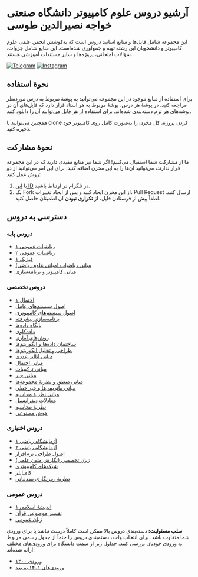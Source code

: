 # آرشیو دروس علوم کامپیوتر دانشگاه صنعتی خواجه نصیرالدین طوسی
این مجموعه شامل فایل‌ها و منابع اساتید دروس است که به‌کوشش انجمن علمی علوم کامپیوتر و دانشجویان این رشته تهیه و جمع‌آوری شده‌است. این منابع شامل جزوات، سؤالات امتحانی، پروژه‌ها و سایر مستندات آموزشی هستند.

[![Telegram](https://img.shields.io/badge/Telegram-2CA5E0?style=for-the-badge&logo=telegram&logoColor=white)](https://t.me/KNTU_CSSA)
[![Instagram](https://img.shields.io/badge/Instagram-E4405F?style=for-the-badge&logo=instagram&logoColor=white)](https://instagram.com/kntu_cssa)

## نحوهٔ استفاده
برای استفاده از منابع موجود در این مجموعه می‌توانید به پوشهٔ مربوط به درس موردنظر مراجعه کنید. در پوشهٔ هر درس، پوشهٔ مربوط به هر استاد قرار دارد که فایل‌های آن در پوشه‌های هر ترم دسته‌بندی شده‌اند. برای استفاده از هر فایل می‌توانید آن را دانلود کنید.

همچنین می‌توانید با clone کردن پروژه، کل مخزن را به‌صورت کامل روی کامپیوتر خود ذخیره کنید.
## نحوهٔ مشارکت  
ما از مشارکت شما استقبال می‌کنیم! اگر شما نیز منابع مفیدی دارید که در این مجموعه قرار ندارند، می‌توانید آن‌ها را به این مخزن اضافه کنید. برای این امر می‌توانید از دو روش عمل کنید:  
1. با [این ID](https://t.me/heliataromi) در تلگرام در ارتباط باشید.
2. یک Fork از این مخزن ایجاد کنید و پس از ایجاد تغییرات، Pull Request ارسال کنید.
لطفاً پیش از فرستادن فایل، از **تکراری نبودن** آن اطمینان حاصل کنید.
## دسترسی به دروس
### دروس پایه
- [ریاضیات عمومی ۱](./ریاضیات%20عمومی%20۱/)
- [ریاضیات عمومی ۲](./ریاضیات%20عمومی%20۲/)
- [فیزیک ۱](./فیزیک%20۱/)
- [مبانی ریاضیات (مبانی علوم ریاضی)](./مبانی%20ریاضیات%20(مبانی%20علوم%20ریاضی)/)
- [مبانی کامپیوتر و برنامه‌سازی](./مبانی%20کامپیوتر%20و%20برنامه%E2%80%8Cسازی/)

### دروس تخصصی
- [احتمال ۱](./احتمال%20۱/)
- [اصول سیستم‌های عامل](./اصول%20سیستم%E2%80%8Cهای%20عامل/)
- [اصول سیستم‌های کامپیوتری](./اصول%20سیستم%E2%80%8Cهای%20کامپیوتری/)
- [برنامه‌سازی پیشرفته](./برنامه%E2%80%8Cسازی%20پیشرفته/)
- [پایگاه داده‌ها](./پایگاه%20داده%E2%80%8Cها/)
- [داده‌کاوی](./داده%E2%80%8Cکاوی/)
- [روش‌های آماری](./روش%E2%80%8Cهای%20آماری/)
- [ساختمان داده‌ها و الگوریتم‌ها](./ساختمان%20داده%E2%80%8Cها%20و%20الگوریتم%E2%80%8Cها/)
- [طراحی و تحلیل الگوریتم‌ها](./طراحی%20و%20تحلیل%20الگوریتم%E2%80%8Cها/)
- [مبانی آنالیز عددی](./مبانی%20آنالیز%20عددی/)
- [مبانی احتمال](./مبانی%20احتمال/)
- [مبانی ترکیبیات](./مبانی%20ترکیبیات/)
- [مبانی جبر](./مبانی%20جبر/)
- [مبانی منطق و نظریهٔ مجموعه‌ها](./مبانی%20منطق%20و%20نظریهٔ%20مجموعه%E2%80%8Cها/)
- [مبانی ماتریس‌ها و جبر خطی](./مبانی%20ماتریس%E2%80%8Cها%20و%20جبر%20خطی/)
- [مبانی نظریهٔ محاسبه](./مبانی%20نظریهٔ%20محاسبه/)
- [معادلات دیفرانسیل](./معادلات%20دیفرانسیل/)
- [نظریهٔ محاسبه](./نظریهٔ%20محاسبه/)
- [هوش مصنوعی](./هوش%20مصنوعی/)


### دروس اختیاری
- [آزمایشگاه ریاضی ۱](./آزمایشگاه%20ریاضی%20۱/)
- [آزمایشگاه ریاضی ۲](./آزمایشگاه%20ریاضی%20۲/)
- [اصول طراحی نرم‌افزار](./اصول%20طراحی%20نرم%E2%80%8Cافزار/)
- [زبان تخصصی (نگارش متون علمی)](./زبان%20تخصصی%20(نگارش%20متون%20علمی)/)
- [شبکه‌های کامپیوتری](./شبکه%E2%80%8Cهای%20کامپیوتری/)
- [کامپایلر](./کامپایلر/)
- [نظریهٔ رمزنگاری مقدماتی](./نظریهٔ%20رمزنگاری%20مقدماتی/)

### دروس عمومی
- [اندیشهٔ اسلامی ۱](./اندیشهٔ%20اسلامی%20۱/)
- [تفسیر موضوعی قرآن](./تفسیر%20موضوعی%20قرآن)
- [زبان عمومی](./زبان%20عمومی/)

**سلب مسئولیت:** دسته‌بندی دروس بالا ممکن است کاملاً درست نباشد یا برای ورودی شما متفاوت باشد. برای انتخاب واحد، دسته‌بندی دروس را حتماً از جدول رسمی مربوط به ورودی خودتان بررسی کنید. جداول زیر از سمت دانشگاه برای ورودی‌های مختلف ارائه شده‌اند:
- [ورودی ۱۴۰۰](./جدول%20پیشنهادی%20دروس%20ورودی%20۱۴۰۰.pdf/)
- [ورودی‌های ۱۴۰۱ به بعد](./جدول%20پیشنهادی%20دروس%20ورودی%20۱۴۰۱%20به%20بعد.pdf/)
